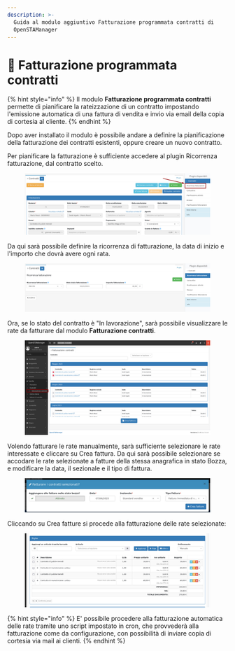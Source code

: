 ```yaml
---
description: >-
  Guida al modulo aggiuntivo Fatturazione programmata contratti di
  OpenSTAManager
---
```


# 📗 Fatturazione programmata contratti

{% hint style="info" %}
Il modulo **Fatturazione programmata contratti** permette di pianificare la rateizzazione di un contratto impostando l'emissione automatica di una fattura di vendita e invio via email della copia di cortesia al cliente.
{% endhint %}

Dopo aver installato il modulo è possibile andare a definire la pianificazione della fatturazione dei contratti esistenti, oppure creare un nuovo contratto.

Per pianificare la fatturazione è sufficiente accedere al plugin Ricorrenza fatturazione, dal contratto scelto.

<figure><img src="../.gitbook/assets/immagine (14).png" alt=""><figcaption></figcaption></figure>

Da qui sarà possibile definire la ricorrenza di fatturazione, la data di inizio e l'importo che dovrà avere ogni rata.

<figure><img src="../.gitbook/assets/immagine (13).png" alt=""><figcaption></figcaption></figure>

Ora, se lo stato del contratto è "In lavorazione", sarà possibile visualizzare le rate da fatturare dal modulo **Fatturazione contratti**.

<figure><img src="../.gitbook/assets/immagine (15).png" alt=""><figcaption></figcaption></figure>

Volendo fatturare le rate manualmente, sarà sufficiente selezionare le rate interessate e cliccare su Crea fattura. Da qui sarà possibile selezionare se accodare le rate selezionate a fatture della stessa anagrafica in stato Bozza, e modificare la data, il sezionale e il tipo di fattura.

<figure><img src="../.gitbook/assets/immagine (12).png" alt=""><figcaption></figcaption></figure>

Cliccando su Crea fatture si procede alla fatturazione delle rate selezionate:

<figure><img src="../.gitbook/assets/immagine (16).png" alt=""><figcaption></figcaption></figure>

{% hint style="info" %}
E' possibile procedere alla fatturazione automatica delle rate tramite uno script impostato in cron, che provvederà alla fatturazione come da configurazione, con possibilità di inviare copia di cortesia via mail ai clienti.
{% endhint %}
